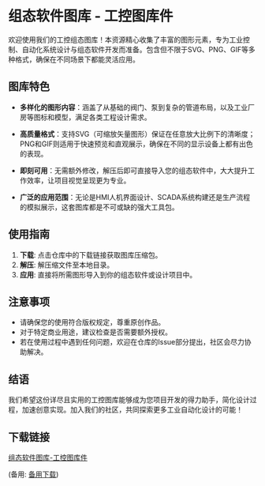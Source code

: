 # 组态软件图库 - 工控图库件

欢迎使用我们的工控组态图库！本资源精心收集了丰富的图形元素，专为工业控制、自动化系统设计与组态软件开发而准备。包含但不限于SVG、PNG、GIF等多种格式，确保在不同场景下都能灵活应用。

## 图库特色

- **多样化的图形内容**：涵盖了从基础的阀门、泵到复杂的管道布局，以及工业厂房等图标和模型，满足各类工程设计需求。
  
- **高质量格式**：支持SVG（可缩放矢量图形）保证在任意放大比例下的清晰度；PNG和GIF则适用于快速预览和直观展示，确保在不同的显示设备上都有出色的表现。

- **即刻可用**：无需额外修改，解压后即可直接导入您的组态软件中，大大提升工作效率，让项目视觉呈现更为专业。

- **广泛的应用范围**：无论是HMI人机界面设计、SCADA系统构建还是生产流程的模拟展示，这套图库都是不可或缺的强大工具包。

## 使用指南
1. **下载**: 点击仓库中的下载链接获取图库压缩包。
2. **解压**: 解压缩文件至本地目录。
3. **应用**: 直接将所需图形导入到你的组态软件或设计项目中。

## 注意事项
- 请确保您的使用符合版权规定，尊重原创作品。
- 对于特定商业用途，建议检查是否需要额外授权。
- 若在使用过程中遇到任何问题，欢迎在仓库的Issue部分提出，社区会尽力协助解决。

## 结语
我们希望这份详尽且实用的工控图库能够成为您项目开发的得力助手，简化设计过程，加速创意实现。加入我们的社区，共同探索更多工业自动化设计的可能！



## 下载链接
[组态软件图库-工控图库件](https://pan.quark.cn/s/4c0c3e56515a) 

(备用: [备用下载](https://pan.baidu.com/s/180z_9oYa_e0q8Slyc-7QgQ?pwd=rn1x))
